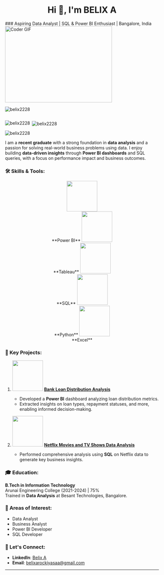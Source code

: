 <h1 align="center">Hi 👋, I'm BELIX A</h1>
### Aspiring Data Analyst | SQL & Power BI Enthusiast | Bangalore, India
<img alt="Coder GIF" height=250 width=350 src="https://images.squarespace-cdn.com/content/v1/5769fc401b631bab1addb2ab/1541580611624-TE64QGKRJG8SWAIUS7NS/ke17ZwdGBToddI8pDm48kPoswlzjSVMM-SxOp7CV59BZw-zPPgdn4jUwVcJE1ZvWQUxwkmyExglNqGp0IvTJZamWLI2zvYWH8K3-s_4yszcp2ryTI0HqTOaaUohrI8PI6FXy8c9PWtBlqAVlUS5izpdcIXDZqDYvprRqZ29Pw0o/coding-freak.gif" />

<p align="left"> <img src="https://komarev.com/ghpvc/?username=belix2228&label=Profile%20views&color=0e75b6&style=flat" alt="belix2228" /> </p>

<p align="left"> <a href="https://twitter.com/" target="blank"><img src="https://img.shields.io/twitter/follow/?logo=twitter&style=for-the-badge" alt="" /></a> </p>

<p><img align="left" src="https://github-readme-stats.vercel.app/api/top-langs?username=belix2228&show_icons=true&locale=en&layout=compact" alt="belix2228" /></p>

<p>&nbsp;<img align="center" src="https://github-readme-stats.vercel.app/api?username=belix2228&show_icons=true&locale=en" alt="belix2228" /></p>

<p><img align="center" src="https://github-readme-streak-stats.herokuapp.com/?user=belix2228&" alt="belix2228" /></p>




















I am a **recent graduate** with a strong foundation in **data analysis** and a passion for solving real-world business problems using data. I enjoy building **data-driven insights** through **Power BI dashboards** and SQL queries, with a focus on performance impact and business outcomes.

### 🛠️ Skills & Tools:

<p align="center">
  <img src="https://media.giphy.com/media/xT9IgzoKnwFNmISR8I/giphy.gif" width="100"/><br>**Power BI**
  <img src="https://media.giphy.com/media/3ov9jNziFTMfzSumAw/giphy.gif" width="100"/><br>**Tableau**
  <img src="https://media.giphy.com/media/SWoSkN6DxTszqIKEqv/giphy.gif" width="100"/><br>**SQL**
  <img src="https://media.giphy.com/media/KAq5w47R9rmTuvWOWa/giphy.gif" width="100"/><br>**Python**
  <img src="https://media.giphy.com/media/Veq8nduHO7PZe/giphy.gif" width="100"/><br>**Excel**
</p>

### 🌟 Key Projects:
1. <img src="https://media.giphy.com/media/QZkpIdieotn3i/giphy.gif" width="100"/> **[Bank Loan Distribution Analysis](https://github.com/belix2228/Bank_Loan_Analysis)**
   - Developed a **Power BI** dashboard analyzing loan distribution metrics.
   - Extracted insights on loan types, repayment statuses, and more, enabling informed decision-making.

2. <img src="https://media.giphy.com/media/Ll22OhMLAlVDb8UQWe/giphy.gif" width="100"/> **[Netflix Movies and TV Shows Data Analysis](https://github.com/belix2228/Netflix_SQL_Project)**
   - Performed comprehensive analysis using **SQL** on Netflix data to generate key business insights.

### 🎓 Education:
**B.Tech in Information Technology**  
Arunai Engineering College (2021-2024) | 75%  
Trained in **Data Analysis** at Besant Technologies, Bangalore.

### 💼 Areas of Interest:
- Data Analyst
- Business Analyst
- Power BI Developer
- SQL Developer

### 🤝 Let's Connect:
- **LinkedIn**: [Belix A](https://www.linkedin.com/in/belixarockiyadass/)
- **Email**: belixarockiyasaa@gmail.com

---

